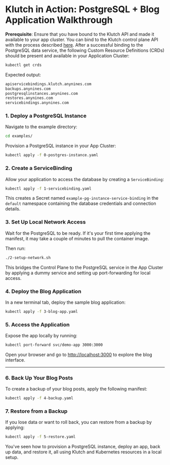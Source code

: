 # Klutch in Action: PostgreSQL + Blog Application Walkthrough

**Prerequisite**: Ensure that you have bound to the Klutch API and made it available to your app cluster. You can bind
to the Klutch control plane API with the process described [here](kind.md/#bind-to-klutchs-apis-from-the-application-cluster).
After a successful binding to the PostgreSQL data service, the following Custom Resource Definitions (CRDs) should be
present and available in your Application Cluster:

```bash
kubectl get crds
````

Expected output:

```bash
apiservicebindings.klutch.anynines.com
backups.anynines.com
postgresqlinstances.anynines.com
restores.anynines.com
servicebindings.anynines.com
```

### 1. Deploy a PostgreSQL Instance

Navigate to the example directory:

```bash
cd examples/
```

Provision a PostgreSQL instance in your App Cluster:

```bash
kubectl apply -f 0-postgres-instance.yaml
```

### 2. Create a ServiceBinding

Allow your application to access the database by creating a `ServiceBinding`:

```bash
kubectl apply -f 1-servicebinding.yaml
```

This creates a Secret named `example-pg-instance-service-binding` in the `default` namespace containing the database
credentials and connection details.

### 3. Set Up Local Network Access

Wait for the PostgreSQL to be ready. If it's your first time applying the manifest, it may take a couple of minutes to
pull the container image.

Then run:

```bash
./2-setup-network.sh
```

This bridges the Control Plane to the PostgreSQL service in the App Cluster by applying a dummy service and setting up
port-forwarding for local access.

### 4. Deploy the Blog Application

In a new terminal tab, deploy the sample blog application:

```bash
kubectl apply -f 3-blog-app.yaml
```

### 5. Access the Application

Expose the app locally by running:

```bash
kubectl port-forward svc/demo-app 3000:3000
```

Open your browser and go to [http://localhost:3000](http://localhost:3000) to explore the blog interface.

---

### 6. Back Up Your Blog Posts

To create a backup of your blog posts, apply the following manifest:

```bash
kubectl apply -f 4-backup.yaml
```

### 7. Restore from a Backup

If you lose data or want to roll back, you can restore from a backup by applying:

```bash
kubectl apply -f 5-restore.yaml
```

You've seen how to provision a PostgreSQL instance, deploy an app, back up data, and restore it, all using Klutch and
Kubernetes resources in a local setup.
